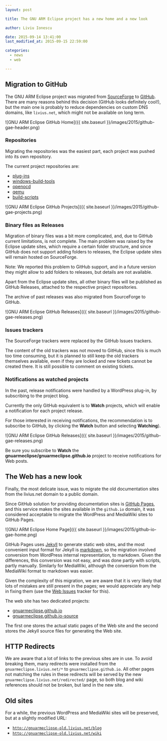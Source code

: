 ```yaml
---
layout: post

title: The GNU ARM Eclipse project has a new home and a new look

author: Liviu Ionescu

date: 2015-09-14 13:41:00
last_modified_at: 2015-09-15 22:59:00

categories:
  - news
  - web

---
```


## Migration to GitHub

The GNU ARM Eclipse project was migrated from [SourceForge](https://sourceforge.net/projects/gnuarmeclipse/) to [GitHub](https://github.com/gnuarmeclipse). There are many reasons behind this decision (GitHub looks definitely cool!), but the main one is probably to reduce dependencies on custom DNS domains, like `livius.net`, which might not be available on long term.

![GNU ARM Eclipse GitHub Home]({{ site.baseurl }}/images/2015/github-gae-header.png)

### Repositories

Migrating the repositories was the easiest part, each project was pushed into its own repository.

The current project repositories are:

* [plug-ins](https://github.com/gnuarmeclipse/plug-ins)
* [windows-build-tools](https://github.com/gnuarmeclipse/windows-build-tools)
* [openocd](https://github.com/gnuarmeclipse/openocd)
* [qemu](https://github.com/gnuarmeclipse/qemu)
* [build-scripts](https://github.com/gnuarmeclipse/build-scripts)

![GNU ARM Eclipse GitHub Projects]({{ site.baseurl }}/images/2015/github-gae-projects.png)

### Binary files as Releases

Migration of binary files was a bit more complicated, and, due to GitHub current limitations, is not complete. The main problem was raised by the Eclipse update sites, which require a certain folder structure, and since GitHub does not support adding folders to releases, the Eclipse update sites will remain hosted on SourceForge.

Note: We reported this problem to GitHub support, and in a future version they might allow to add folders to releases, but details are not available.

Apart from the Eclipse update sites, all other binary files will be published as GitHub Releases, attached to the respective project repositories.

The archive of past releases was also migrated from SourceForge to GitHub.

![GNU ARM Eclipse GitHub Releases]({{ site.baseurl }}/images/2015/github-gae-releases.png)

### Issues trackers

The SourceForge trackers were replaced by the GitHub Issues trackers.

The content of the old trackers was not moved to GitHub, since this is much too time consuming, but it is planned to still keep the old trackers themselves available, even if they are locked and new tickets cannot be created there. It is still possible to comment on existing tickets.

### Notifications as watched projects

In the past, release notifications were handled by a WordPress plug-in, by subscribing to the project blog.

Currently the only GitHub equivalent is to **Watch** projects, which will enable a notification for each project release.

For those interested in receiving notifications, the recommendation is to subscribe to GitHub, by clicking the **Watch** button and selecting **Watching**).

![GNU ARM Eclipse GitHub Releases]({{ site.baseurl }}/images/2015/github-gae-releases.png)

Be sure you subscribe to **Watch** the **gnuarmeclipse/gnuarmeclipse.github.io** project to receive notifications for Web posts.

## The Web has a new look

Finally, the most delicate issue, was to migrate the old documentation sites from the livius.net domain to a public domain.

Since GitHub solution for providing documentation sites is [GitHub Pages](https://pages.github.com), and this service makes the sites available in the `github.io` domain, it was considered acceptable to migrate the WordPress and MediaWiki sites to GitHub Pages.

![GNU ARM Eclipse Home Page]({{ site.baseurl }}/images/2015/github-io-gae-home.png)

GitHub Pages uses [Jekyll](http://jekyllrb.com) to generate static web sites, and the most convenient input format for Jekyll is [markdown](http://daringfireball.net/projects/markdown/syntax), so the migration involved conversion from WordPress internal representation, to markdown. Given the differences, this conversion was not easy, and was done partly with scripts, partly manually. Similarly for MediaWiki, although the conversion from the MediaWiki format to markdown was easier.

Given the complexity of this migration, we are aware that it is very likely that lots of mistakes are still present in the pages; we would appreciate any help in fixing them (use the [Web Issues](https://github.com/gnuarmeclipse/gnuarmeclipse.github.io/issues/1) tracker for this).

The web site has two dedicated projects:

* [gnuarmeclipse.github.io](https://github.com/gnuarmeclipse/gnuarmeclipse.github.io)
* [gnuarmeclipse.github.io-source](https://github.com/gnuarmeclipse/gnuarmeclipse.github.io-source)

The first one stores the actual static pages of the Web site and the second stores the Jekyll source files for generating the Web site.

## HTTP Redirects

We are aware that a lot of links to the previous sites are in use. To avoid breaking them, many redirects were installed from the `gnuarmeclipse.livius.net/*` to `gnuarmeclipse.github.io`. All other pages not matching the rules in these redirects will be served by the new `gnuarmeclipse.livius.net/redirected/` page, so both blog and wiki references should not be broken, but land in the new site.

## Old sites

For a while, the previous WordPress and MediaWiki sites will be preserved, but at a slightly modified URL:

* [`http://gnuarmeclipse-old.livius.net/blog`](http://gnuarmeclipse-old.livius.net/blog)
* [`http://gnuarmeclipse-old.livius.net/wiki`](http://gnuarmeclipse-old.livius.net/wiki)
